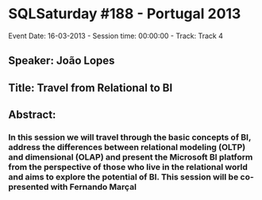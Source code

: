 # SQLSaturday #188 - Portugal 2013
Event Date: 16-03-2013 - Session time: 00:00:00 - Track: Track 4
## Speaker: João Lopes
## Title: Travel from Relational to BI
## Abstract:
### In this session we will travel through the basic concepts of BI, address the differences between relational modeling (OLTP) and dimensional (OLAP) and present the Microsoft BI platform from the perspective of those who live in the relational world and aims to explore the potential of BI. This session will be co-presented with Fernando Marçal
